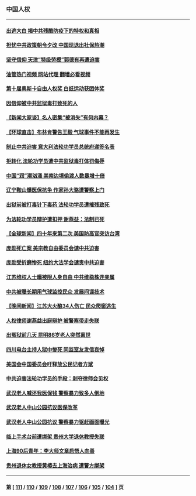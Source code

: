 ### 中国人权
---
#### [出逃大白 揭中共残酷防疫下的特权和真相](../../pages/ncid278/n13936151.md?02231645) 
#### [担忧中共政策朝令夕改 中国现退出社保热潮](../../pages/ncid278/n13935078.md?02231645) 
#### [坚守信仰 天津“特级劳模”郭德有再遭迫害](../../pages/ncid278/n13934725.md?02231645) 
#### [油管热门视频 网站代理 翻墙必看视频](http://138.2.39.72:81/youtube.html?epic-marker?02231645)
#### [第十届奥斯卡自由人权奖 白纸运动获团体奖](../../pages/ncid278/n13934490.md?02231645) 
#### [因信仰被中共监狱毒打致死的人](../../pages/ncid278/n13934141.md?02231645) 
#### [【新闻大家谈】名人密集“被消失”有何内幕？](../../pages/ncid278/n13934185.md?02231645) 
#### [【环球直击】布林肯警告王毅 气球事件不能再发生](../../pages/ncid278/n13933164.md?02231645) 
#### [制止中共迫害 意大利法轮功学员总统府递签名表](../../pages/ncid278/n13933726.md?02231645) 
#### [拒转化 法轮功学员遭中共监狱毒打体罚侮辱](../../pages/ncid278/n13928989.md?02231645) 
#### [中国“润”潮汹涌 美南边境偷渡人数暴增十倍](../../pages/ncid278/n13933536.md?02231645) 
#### [辽宁鞍山爆医保抗争 作家孙大骆遭警察上门](../../pages/ncid278/n13932231.md?02231645) 
#### [出狱前被打毒针下毒药 法轮功学员遭摧残致死](../../pages/ncid278/n13931976.md?02231645) 
#### [为法轮功学员辩护遭扣押 谢燕益：法制已死](../../pages/ncid278/n13932666.md?02231645) 
#### [【全球新闻】四十年来第二次 美国防高官突访台湾](../../pages/ncid278/n13932229.md?02231645) 
#### [庞勋死亡案 美宗教自由委员会谴中共迫害](../../pages/ncid278/n13932260.md?02231645) 
#### [庞勋受折磨惨死 纽约大法学会谴责中共迫害](../../pages/ncid278/n13932240.md?02231645) 
#### [江苏维权人士曝被限人身自由 中共维稳株连亲属](../../pages/ncid278/n13932184.md?02231645) 
#### [中共被曝长期用气球监控民众 发展间谍技术](../../pages/ncid278/n13931927.md?02231645) 
#### [【晚间新闻】江苏大火酿34人伤亡 民众爬窗逃生](../../pages/ncid278/n13931903.md?02231645) 
#### [人权律师谢燕益出庭辩护 被警察带走失联](../../pages/ncid278/n13931778.md?02231645) 
#### [出冤狱前几天 昆明86岁老人突然离世](../../pages/ncid278/n13931228.md?02231645) 
#### [四川电台主持人狱中惨死 同监室友发信哀悼](../../pages/ncid278/n13931016.md?02231645) 
#### [美国会中国委员会吁释放公民记者方斌](../../pages/ncid278/n13930920.md?02231645) 
#### [中共迫害法轮功学员的手段：剥夺律师会见权](../../pages/ncid278/n13929748.md?02231645) 
#### [武汉老人喊还我医保钱 警察暴力致多人倒地](../../pages/ncid278/n13930085.md?02231645) 
#### [武汉老人中山公园抗议医保改革](../../pages/ncid278/n13930042.md?02231645) 
#### [武汉老人中山公园抗议 警察暴力驱赶画面曝光](../../pages/ncid278/n13929963.md?02231645) 
#### [临上手术台前遭绑架 贵州大学退休教授失联](../../pages/ncid278/n13929743.md?02231645) 
#### [上海90后青年：李大师文章启悟人向善](../../pages/ncid278/n13929715.md?02231645) 
#### [贵州退休女教授黄椿去上海治病 遭警方绑架](../../pages/ncid278/n13929546.md?02231645) 

---
#### 第 [ [111](./111.md?02231645) / [110](./110.md?02231645) / [109](./109.md?02231645) / [108](./108.md?02231645) / [107](./107.md?02231645) / [106](./106.md?02231645) / [105](./105.md?02231645) / [104](./104.md?02231645) ] 页
